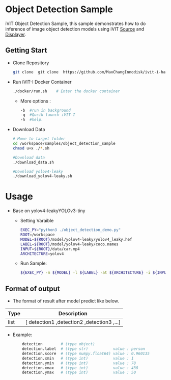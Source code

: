 # Object Detection Sample
iVIT Object Detection Sample, this sample demonstrates how to do inference of image object detection models using iVIT [Source](../ivit_source_sample/README.md) and [Displayer](../ivit_displayer_sample/README.md).

## Getting Start
* Clone Repository    
    ```bash
    git clone  git clone  https://github.com/MaxChangInnodisk/ivit-i-hailo.git && cd ivit-i-hailo
    ```
* Run iVIT-I Docker Container
    ```bash
    ./docker/run.sh    # Enter the docker container
    ```
    * More options : 
        ```bash
        -b	#run in background
        -q	#Qucik launch iVIT-I
        -h	#help.
        ```
* Download Data
    ```bash
    # Move to target folder
    cd /workspace/samples/object_detection_sample
    chmod u+x ./*.sh

    #Download data 
    ./download_data.sh

    #Download yolov4-leaky
    ./download_yolov4-leaky.sh

    ```
# Usage
* Base on yolov4-leakyYOLOv3-tiny
    
    * Setting Varaible
        ```bash
        EXEC_PY="python3 ./object_detection_demo.py"
        ROOT=/workspace
        MODEL=${ROOT}/model/yolov4-leaky/yolov4_leaky.hef
        LABEL=${ROOT}/model/yolov4-leaky/coco.names
        INPUT=${ROOT}/data/car.mp4
        ARCHITECTURE=yolov4
        ```
    * Run Sample:
        
        ```bash
        ${EXEC_PY} -m ${MODEL} -l ${LABEL} -at ${ARCHITECTURE} -i ${INPUT} 
        ```

## Format of output 
*  The format of result after model predict like below.

| Type | Description |
| --- | --- |
|list|[ detection1 ,detection2 ,detection3 ,...]|
* Example:
    ```bash
        detection        # (type object)                   
        detection.label  # (type str)           value : person   
        detection.score  # (type numpy.float64) value : 0.960135 
        detection.xmin   # (type int)           value : 1        
        detection.ymin   # (type int)           value : 78       
        detection.xmax   # (type int)           value : 438      
        detection.ymax   # (type int)           value : 50 
    ```

